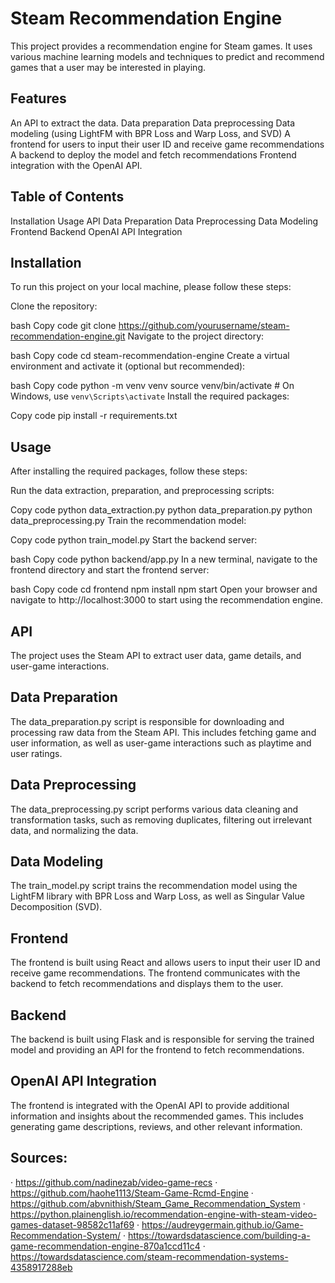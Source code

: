 # Steam Recommendation Engine
This project provides a recommendation engine for Steam games. It uses various machine learning models and techniques to predict and recommend games that a user may be interested in playing.

## Features
An API to extract the data.
Data preparation
Data preprocessing
Data modeling (using LightFM with BPR Loss and Warp Loss, and SVD)
A frontend for users to input their user ID and receive game recommendations
A backend to deploy the model and fetch recommendations
Frontend integration with the OpenAI API.
## Table of Contents
Installation
Usage
API
Data Preparation
Data Preprocessing
Data Modeling
Frontend
Backend
OpenAI API Integration

## Installation
To run this project on your local machine, please follow these steps:

Clone the repository:

bash
Copy code
git clone https://github.com/yourusername/steam-recommendation-engine.git
Navigate to the project directory:

bash
Copy code
cd steam-recommendation-engine
Create a virtual environment and activate it (optional but recommended):

bash
Copy code
python -m venv venv
source venv/bin/activate  # On Windows, use `venv\Scripts\activate`
Install the required packages:

Copy code
pip install -r requirements.txt
## Usage
After installing the required packages, follow these steps:

Run the data extraction, preparation, and preprocessing scripts:

Copy code
python data_extraction.py
python data_preparation.py
python data_preprocessing.py
Train the recommendation model:

Copy code
python train_model.py
Start the backend server:

bash
Copy code
python backend/app.py
In a new terminal, navigate to the frontend directory and start the frontend server:

bash
Copy code
cd frontend
npm install
npm start
Open your browser and navigate to http://localhost:3000 to start using the recommendation engine.

## API
The project uses the Steam API to extract user data, game details, and user-game interactions.

## Data Preparation
The data_preparation.py script is responsible for downloading and processing raw data from the Steam API. This includes fetching game and user information, as well as user-game interactions such as playtime and user ratings.

## Data Preprocessing
The data_preprocessing.py script performs various data cleaning and transformation tasks, such as removing duplicates, filtering out irrelevant data, and normalizing the data.

## Data Modeling
The train_model.py script trains the recommendation model using the LightFM library with BPR Loss and Warp Loss, as well as Singular Value Decomposition (SVD).

## Frontend
The frontend is built using React and allows users to input their user ID and receive game recommendations. The frontend communicates with the backend to fetch recommendations and displays them to the user.

## Backend
The backend is built using Flask and is responsible for serving the trained model and providing an API for the frontend to fetch recommendations.

## OpenAI API Integration
The frontend is integrated with the OpenAI API to provide additional information and insights about the recommended games. This includes generating game descriptions, reviews, and other relevant information.

## Sources:
· https://github.com/nadinezab/video-game-recs
· https://github.com/haohe1113/Steam-Game-Rcmd-Engine
· https://github.com/abvnithish/Steam_Game_Recommendation_System
· https://python.plainenglish.io/recommendation-engine-with-steam-video-games-dataset-98582c11af69
· https://audreygermain.github.io/Game-Recommendation-System/
· https://towardsdatascience.com/building-a-game-recommendation-engine-870a1ccd11c4
· https://towardsdatascience.com/steam-recommendation-systems-4358917288eb
